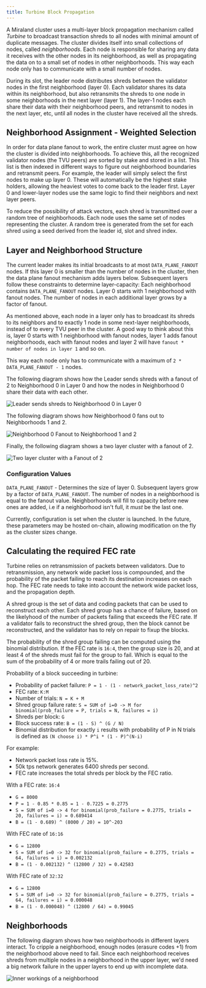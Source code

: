 ```yaml
---
title: Turbine Block Propagation
---
```


A Miraland cluster uses a multi-layer block propagation mechanism called _Turbine_ to broadcast transaction shreds to all nodes with minimal amount of duplicate messages. The cluster divides itself into small collections of nodes, called _neighborhoods_. Each node is responsible for sharing any data it receives with the other nodes in its neighborhood, as well as propagating the data on to a small set of nodes in other neighborhoods. This way each node only has to communicate with a small number of nodes.

During its slot, the leader node distributes shreds between the validator nodes in the first neighborhood \(layer 0\). Each validator shares its data within its neighborhood, but also retransmits the shreds to one node in some neighborhoods in the next layer \(layer 1\). The layer-1 nodes each share their data with their neighborhood peers, and retransmit to nodes in the next layer, etc, until all nodes in the cluster have received all the shreds.

## Neighborhood Assignment - Weighted Selection

In order for data plane fanout to work, the entire cluster must agree on how the cluster is divided into neighborhoods. To achieve this, all the recognized validator nodes \(the TVU peers\) are sorted by stake and stored in a list. This list is then indexed in different ways to figure out neighborhood boundaries and retransmit peers. For example, the leader will simply select the first nodes to make up layer 0. These will automatically be the highest stake holders, allowing the heaviest votes to come back to the leader first. Layer 0 and lower-layer nodes use the same logic to find their neighbors and next layer peers.

To reduce the possibility of attack vectors, each shred is transmitted over a random tree of neighborhoods. Each node uses the same set of nodes representing the cluster. A random tree is generated from the set for each shred using a seed derived from the leader id, slot and shred index.

## Layer and Neighborhood Structure

The current leader makes its initial broadcasts to at most `DATA_PLANE_FANOUT` nodes. If this layer 0 is smaller than the number of nodes in the cluster, then the data plane fanout mechanism adds layers below. Subsequent layers follow these constraints to determine layer-capacity: Each neighborhood contains `DATA_PLANE_FANOUT` nodes. Layer 0 starts with 1 neighborhood with fanout nodes. The number of nodes in each additional layer grows by a factor of fanout.

As mentioned above, each node in a layer only has to broadcast its shreds to its neighbors and to exactly 1 node in some next-layer neighborhoods, instead of to every TVU peer in the cluster. A good way to think about this is, layer 0 starts with 1 neighborhood with fanout nodes, layer 1 adds fanout neighborhoods, each with fanout nodes and layer 2 will have `fanout * number of nodes in layer 1` and so on.

This way each node only has to communicate with a maximum of `2 * DATA_PLANE_FANOUT - 1` nodes.

The following diagram shows how the Leader sends shreds with a fanout of 2 to Neighborhood 0 in Layer 0 and how the nodes in Neighborhood 0 share their data with each other.

![Leader sends shreds to Neighborhood 0 in Layer 0](/img/data-plane-seeding.svg)

The following diagram shows how Neighborhood 0 fans out to Neighborhoods 1 and 2.

![Neighborhood 0 Fanout to Neighborhood 1 and 2](/img/data-plane-fanout.svg)

Finally, the following diagram shows a two layer cluster with a fanout of 2.

![Two layer cluster with a Fanout of 2](/img/data-plane.svg)

### Configuration Values

`DATA_PLANE_FANOUT` - Determines the size of layer 0. Subsequent layers grow by a factor of `DATA_PLANE_FANOUT`. The number of nodes in a neighborhood is equal to the fanout value. Neighborhoods will fill to capacity before new ones are added, i.e if a neighborhood isn't full, it _must_ be the last one.

Currently, configuration is set when the cluster is launched. In the future, these parameters may be hosted on-chain, allowing modification on the fly as the cluster sizes change.

## Calculating the required FEC rate

Turbine relies on retransmission of packets between validators. Due to
retransmission, any network wide packet loss is compounded, and the
probability of the packet failing to reach its destination increases
on each hop. The FEC rate needs to take into account the network wide
packet loss, and the propagation depth.

A shred group is the set of data and coding packets that can be used
to reconstruct each other. Each shred group has a chance of failure,
based on the likelyhood of the number of packets failing that exceeds
the FEC rate. If a validator fails to reconstruct the shred group,
then the block cannot be reconstructed, and the validator has to rely
on repair to fixup the blocks.

The probability of the shred group failing can be computed using the
binomial distribution. If the FEC rate is `16:4`, then the group size
is 20, and at least 4 of the shreds must fail for the group to fail.
Which is equal to the sum of the probability of 4 or more trails failing
out of 20.

Probability of a block succeeding in turbine:

- Probability of packet failure: `P = 1 - (1 - network_packet_loss_rate)^2`
- FEC rate: `K:M`
- Number of trials: `N = K + M`
- Shred group failure rate: `S = SUM of i=0 -> M for binomial(prob_failure = P, trials = N, failures = i)`
- Shreds per block: `G`
- Block success rate: `B = (1 - S) ^ (G / N)`
- Binomial distribution for exactly `i` results with probability of P in N trials is defined as `(N choose i) * P^i * (1 - P)^(N-i)`

For example:

- Network packet loss rate is 15%.
- 50k tps network generates 6400 shreds per second.
- FEC rate increases the total shreds per block by the FEC ratio.

With a FEC rate: `16:4`

- `G = 8000`
- `P = 1 - 0.85 * 0.85 = 1 - 0.7225 = 0.2775`
- `S = SUM of i=0 -> 4 for binomial(prob_failure = 0.2775, trials = 20, failures = i) = 0.689414`
- `B = (1 - 0.689) ^ (8000 / 20) = 10^-203`

With FEC rate of `16:16`

- `G = 12800`
- `S = SUM of i=0 -> 32 for binomial(prob_failure = 0.2775, trials = 64, failures = i) = 0.002132`
- `B = (1 - 0.002132) ^ (12800 / 32) = 0.42583`

With FEC rate of `32:32`

- `G = 12800`
- `S = SUM of i=0 -> 32 for binomial(prob_failure = 0.2775, trials = 64, failures = i) = 0.000048`
- `B = (1 - 0.000048) ^ (12800 / 64) = 0.99045`

## Neighborhoods

The following diagram shows how two neighborhoods in different layers interact. To cripple a neighborhood, enough nodes \(erasure codes +1\) from the neighborhood above need to fail. Since each neighborhood receives shreds from multiple nodes in a neighborhood in the upper layer, we'd need a big network failure in the upper layers to end up with incomplete data.

![Inner workings of a neighborhood](/img/data-plane-neighborhood.svg)
